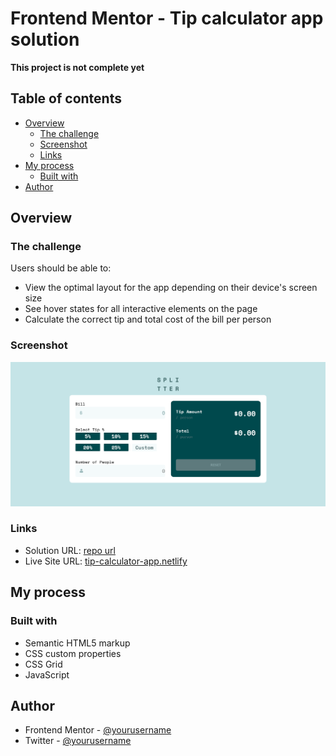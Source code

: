 # Frontend Mentor - Tip calculator app solution

**This project is not complete yet**

<!-- This is a solution to the [Tip calculator app challenge on Frontend Mentor](https://www.frontendmentor.io/challenges/tip-calculator-app-ugJNGbJUX). Frontend Mentor challenges help you improve your coding skills by building realistic projects. -->

## Table of contents

- [Overview](#overview)
  - [The challenge](#the-challenge)
  - [Screenshot](#screenshot)
  - [Links](#links)
- [My process](#my-process)
  - [Built with](#built-with)
- [Author](#author)


## Overview

### The challenge

Users should be able to:

- View the optimal layout for the app depending on their device's screen size
- See hover states for all interactive elements on the page
- Calculate the correct tip and total cost of the bill per person

### Screenshot

![](./asset/Preview%20-%20TipCalculatorApp.png)



### Links

- Solution URL: [repo url](https://github.com/akin-holo/frontendmentor-junior-challenge-4)
- Live Site URL: [tip-calculator-app.netlify](https://frontendmentor-jr-tip-calculator-app.netlify.app/)

## My process

### Built with

- Semantic HTML5 markup
- CSS custom properties
- CSS Grid
- JavaScript



## Author

- Frontend Mentor - [@yourusername](https://www.frontendmentor.io/profile/akin-holo)
- Twitter - [@yourusername](https://www.x.com/AkinHolo)


